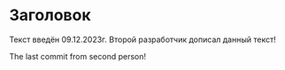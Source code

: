 # Заголовок

Текст введён 09.12.2023г.
Второй разработчик дописал данный текст!

The last commit from second person!